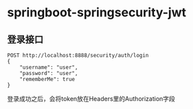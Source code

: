 # springboot-springsecurity-jwt

## 登录接口
```
POST http://localhost:8888/security/auth/login
{
    "username": "user",
    "password": "user",
    "rememberMe": true
}
```
登录成功之后，会将token放在Headers里的Authorization字段